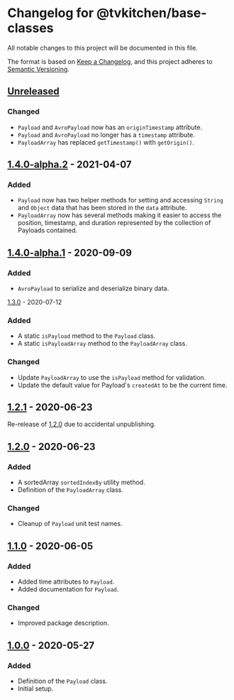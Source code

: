 # Changelog for @tvkitchen/base-classes

All notable changes to this project will be documented in this file.

The format is based on [Keep a Changelog](https://keepachangelog.com/en/1.0.0/),
and this project adheres to [Semantic Versioning](https://semver.org/spec/v2.0.0.html).

## [Unreleased]
### Changed
- `Payload` and `AvroPayload` now has an `originTimestamp` attribute.
- `Payload` and `AvroPayload` no longer has a `timestamp` attribute.
- `PayloadArray` has replaced `getTimestamp()` with `getOrigin()`.

## [1.4.0-alpha.2] - 2021-04-07
### Added
- `Payload` now has two helper methods for setting and accessing `String` and `Object` data that has been stored in the `data` attribute.
- `PayloadArray` now has several methods making it easier to access the position, timestamp, and duration represented by the collection of Payloads contained.

## [1.4.0-alpha.1] - 2020-09-09
### Added
- `AvroPayload` to serialize and deserialize binary data.

[1.3.0] - 2020-07-12
### Added
- A static `isPayload` method to the `Payload` class.
- A static `isPayloadArray` method to the `PayloadArray` class.

### Changed
- Update `PayloadArray` to use the `isPayload` method for validation.
- Update the default value for Payload's `createdAt` to be the current time.

## [1.2.1] - 2020-06-23
Re-release of [1.2.0] due to accidental unpublishing.

## [1.2.0] - 2020-06-23
### Added
- A sortedArray `sortedIndexBy` utility method.
- Definition of the `PayloadArray` class.

### Changed
- Cleanup of `Payload` unit test names.

## [1.1.0] - 2020-06-05
### Added
- Added time attributes to `Payload`.
- Added documentation for `Payload`.

### Changed
- Improved package description.

## [1.0.0] - 2020-05-27
### Added
- Definition of the `Payload` class.
- Initial setup.

[Unreleased]: https://github.com/tvkitchen/base/compare/@tvkitchen/base-classes@1.4.0-alpha.2...HEAD
[1.4.0-alpha.2]: https://github.com/tvkitchen/base/releases/tag/@tvkitchen/base-classes@1.4.0-alpha.2
[1.4.0-alpha.1]: https://github.com/tvkitchen/base/releases/tag/@tvkitchen/base-classes@1.4.0-alpha.1
[1.3.0]: https://github.com/tvkitchen/base/releases/tag/@tvkitchen/base-classes@1.3.0
[1.2.1]: https://github.com/tvkitchen/base/releases/tag/@tvkitchen/base-classes@1.2.1
[1.2.0]: https://github.com/tvkitchen/base/releases/tag/@tvkitchen/base-classes@1.2.0
[1.1.0]: https://github.com/tvkitchen/base/releases/tag/@tvkitchen/base-classes@1.1.0
[1.0.0]: https://github.com/tvkitchen/base/releases/tag/@tvkitchen/base-classes@1.0.0
